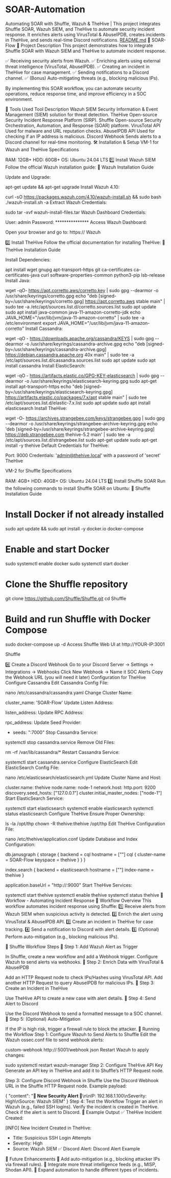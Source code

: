 # SOAR-Automation
Automating SOAR with Shuffle, Wazuh &amp; TheHive | This project integrates Shuffle SOAR, Wazuh SIEM, and TheHive to automate security incident response. It enriches alerts using VirusTotal &amp; AbuseIPDB, creates incidents in TheHive, and sends real-time Discord notifications.
[README.md](https://github.com/user-attachments/files/20055660/README.md)
🚀 SOAR-Flow
📌 Project Description
This project demonstrates how to integrate Shuffle SOAR with Wazuh SIEM and TheHive to automate incident response.

✅ Receiving security alerts from Wazuh.
✅ Enriching alerts using external threat intelligence (VirusTotal, AbuseIPDB).
✅ Creating an incident in TheHive for case management.
✅ Sending notifications to a Discord channel.
✅ (Bonus) Auto-mitigating threats (e.g., blocking malicious IPs).

By implementing this SOAR workflow, you can automate security operations, reduce response time, and improve efficiency in a SOC environment.

🔧 Tools Used
Tool	Description
Wazuh SIEM	Security Information & Event Management (SIEM) solution for threat detection.
TheHive	Open-source Security Incident Response Platform (SIRP).
Shuffle	Open-source Security Orchestration, Automation, and Response (SOAR) platform.
VirusTotal API	Used for malware and URL reputation checks.
AbuseIPDB API	Used for checking if an IP address is malicious.
Discord Webhook	Sends alerts to a Discord channel for real-time monitoring.
🛠️ Installation & Setup
VM-1 for Wazuh and TheHive
Specifications

RAM: 12GB+
HDD: 60GB+
OS: Ubuntu 24.04 LTS
1️⃣ Install Wazuh SIEM
Follow the official Wazuh installation guide:
🔗 Wazuh Installation Guide

Update and Upgrade:

apt-get update && apt-get upgrade
Install Wazuh 4.10:

curl -sO https://packages.wazuh.com/4.10/wazuh-install.sh && sudo bash ./wazuh-install.sh -a
Extract Wazuh Credentials:

sudo tar -xvf wazuh-install-files.tar
Wazuh Dashboard Credentials:

User: admin
Password: ***************
Access Wazuh Dashboard:

Open your browser and go to: https://<Public IP of Wazuh>
Wazuh

2️⃣ Install TheHive
Follow the official documentation for installing TheHive:
🔗 TheHive Installation Guide

Install Dependencies:

apt install wget gnupg apt-transport-https git ca-certificates ca-certificates-java curl  software-properties-common python3-pip lsb-release
Install Java:

wget -qO- https://apt.corretto.aws/corretto.key | sudo gpg --dearmor  -o /usr/share/keyrings/corretto.gpg
echo "deb [signed-by=/usr/share/keyrings/corretto.gpg] https://apt.corretto.aws stable main" |  sudo tee -a /etc/apt/sources.list.d/corretto.sources.list
sudo apt update
sudo apt install java-common java-11-amazon-corretto-jdk
echo JAVA_HOME="/usr/lib/jvm/java-11-amazon-corretto" | sudo tee -a /etc/environment 
export JAVA_HOME="/usr/lib/jvm/java-11-amazon-corretto"
Install Cassandra:

wget -qO -  https://downloads.apache.org/cassandra/KEYS | sudo gpg --dearmor  -o /usr/share/keyrings/cassandra-archive.gpg
echo "deb [signed-by=/usr/share/keyrings/cassandra-archive.gpg] https://debian.cassandra.apache.org 40x main" |  sudo tee -a /etc/apt/sources.list.d/cassandra.sources.list
sudo apt update
sudo apt install cassandra
Install ElasticSearch:

wget -qO - https://artifacts.elastic.co/GPG-KEY-elasticsearch |  sudo gpg --dearmor -o /usr/share/keyrings/elasticsearch-keyring.gpg
sudo apt-get install apt-transport-https
echo "deb [signed-by=/usr/share/keyrings/elasticsearch-keyring.gpg] https://artifacts.elastic.co/packages/7.x/apt stable main" |  sudo tee /etc/apt/sources.list.d/elastic-7.x.list
sudo apt update
sudo apt install elasticsearch
Install TheHive:

wget -O- https://archives.strangebee.com/keys/strangebee.gpg | sudo gpg --dearmor -o /usr/share/keyrings/strangebee-archive-keyring.gpg
echo 'deb [signed-by=/usr/share/keyrings/strangebee-archive-keyring.gpg] https://deb.strangebee.com thehive-5.2 main' | sudo tee -a /etc/apt/sources.list.d/strangebee.list
sudo apt-get update
sudo apt-get install -y thehive
Default Credentials for TheHive:

Port: 9000
Credentials: 'admin@thehive.local' with a password of 'secret'
TheHive

VM-2 for Shuffle
Specifications

RAM: 4GB+
HDD: 40GB+
OS: Ubuntu 24.04 LTS
3️⃣ Install Shuffle SOAR
Run the following commands to install Shuffle SOAR on Ubuntu:
🔗 Shuffle Installation Guide

# Install Docker if not already installed
sudo apt update && sudo apt install -y docker.io docker-compose

# Enable and start Docker
sudo systemctl enable docker
sudo systemctl start docker

# Clone the Shuffle repository
git clone https://github.com/Shuffle/Shuffle.git
cd Shuffle

# Build and run Shuffle with Docker Compose
sudo docker-compose up -d
Access Shuffle Web UI at http://YOUR-IP:3001

Shuffle

4️⃣ Create a Discord Webhook
Go to your Discord Server → Settings → Integrations → Webhooks
Click New Webhook → Name it SOC Alerts
Copy the Webhook URL (you will need it later)
Configuration for TheHive
Configure Cassandra
Edit Cassandra Config File:

nano /etc/cassandra/cassandra.yaml
Change Cluster Name:

cluster_name: 'SOAR-Flow'
Update Listen Address:

listen_address: <public IP of TheHive>
Update RPC Address:

rpc_address: <public IP of TheHive>
Update Seed Provider:

- seeds: "<Public IP Of the TheHive>:7000"
Stop Cassandra Service:

systemctl stop cassandra.service
Remove Old Files:

rm -rf /var/lib/cassandra/*
Restart Cassandra Service:

systemctl start cassandra.service
Configure ElasticSearch
Edit ElasticSearch Config File:

nano /etc/elasticsearch/elasticsearch.yml
Update Cluster Name and Host:

cluster.name: thehive
node.name: node-1
network.host: <Public IP of your TheHive instance>
http.port: 9200
discovery.seed_hosts: ["127.0.0.1"]
cluster.initial_master_nodes: ["node-1"]
Start ElasticSearch Service:

systemctl start elasticsearch
systemctl enable elasticsearch
systemctl status elasticsearch
Configure TheHive
Ensure Proper Ownership:

ls -la /opt/thp
chown -R thehive:thehive /opt/thp
Edit TheHive Configuration File:

nano /etc/thehive/application.conf
Update Database and Index Configuration:

db.janusgraph {
  storage {
    backend = cql
    hostname = ["<Public IP of TheHive>"]
    cql {
      cluster-name = SOAR-Flow
      keyspace = thehive
    }
  }
}

index.search {
  backend = elasticsearch
  hostname = ["<Public IP of TheHive>"]
  index-name = thehive
}

application.baseUrl = "http://<Public IP of TheHive>:9000"
Start TheHive Services:

systemctl start thehive
systemctl enable thehive
systemctl status thehive
🔄 Workflow - Automating Incident Response
📌 Workflow Overview
This workflow automates incident response using Shuffle:
1️⃣ Receive alerts from Wazuh SIEM when suspicious activity is detected.
2️⃣ Enrich the alert using VirusTotal & AbuseIPDB API.
3️⃣ Create an incident in TheHive for case tracking.
4️⃣ Send a notification to Discord with alert details.
5️⃣ (Optional) Perform auto-mitigation (e.g., blocking malicious IPs).

📌 Shuffle Workflow Steps
🔹 Step 1: Add Wazuh Alert as Trigger

In Shuffle, create a new workflow and add a Webhook trigger.
Configure Wazuh to send alerts via webhooks.
🔹 Step 2: Enrich Data with VirusTotal & AbuseIPDB

Add an HTTP Request node to check IPs/Hashes using VirusTotal API.
Add another HTTP Request to query AbuseIPDB for malicious IPs.
🔹 Step 3: Create an Incident in TheHive

Use TheHive API to create a new case with alert details.
🔹 Step 4: Send Alert to Discord

Use the Discord Webhook to send a formatted message to a SOC channel.
🔹 Step 5: (Optional) Auto-Mitigation

If the IP is high risk, trigger a firewall rule to block the attacker.
🚀 Running the Workflow
Step 1: Configure Wazuh to Send Alerts to Shuffle
Edit the Wazuh ossec.conf file to send webhook alerts:

<integration>
  <name>custom-webhook</name>
  <hook_url>http://<shuffle-ip>:5001/webhook</hook_url>
  <event_format>json</event_format>
</integration>
Restart Wazuh to apply changes:

sudo systemctl restart wazuh-manager
Step 2: Configure TheHive API Key
Generate an API key in TheHive and add it to Shuffle’s HTTP Request node.

Step 3: Configure Discord Webhook in Shuffle
Use the Discord Webhook URL in the Shuffle HTTP Request node.
Example payload:

{
  "content": "**🚨 New Security Alert 🚨**\n\nIP: 192.168.1.100\nSeverity: High\nSource: Wazuh SIEM"
}
Step 4: Test the Workflow
Trigger an alert in Wazuh (e.g., failed SSH logins).
Verify the incident is created in TheHive.
Check if the alert is sent to Discord.
📌 Example Output
✅ TheHive Incident Created:

[INFO] New Incident Created in TheHive:
- Title: Suspicious SSH Login Attempts
- Severity: High
- Source: Wazuh SIEM
✅ Discord Alert:
Discord Alert Example

🎯 Future Enhancements
🔹 Add auto-mitigation (e.g., blocking attacker IPs via firewall rules).
🔹 Integrate more threat intelligence feeds (e.g., MISP, Shodan API).
🔹 Expand automation to handle different types of incidents.

